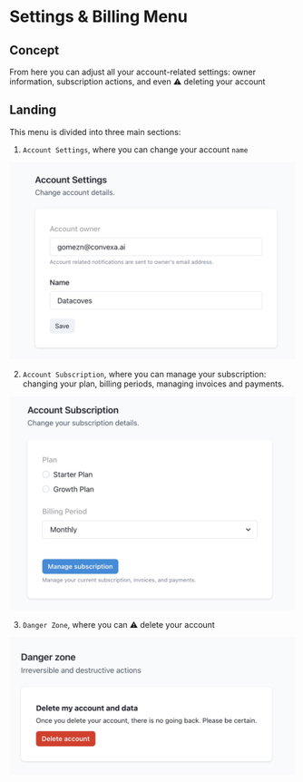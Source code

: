 # Settings & Billing Menu

## Concept

From here you can adjust all your account-related settings: owner information, subscription actions, and even :warning: deleting your account

## Landing

This menu is divided into three main sections:

1. `Account Settings`, where you can change your account `name`

![Settings and Billing Settings](./assets/settingsbilling_landing_settings.png)

2. `Account Subscription`, where you can manage your subscription: changing your plan, billing periods, managing invoices and payments.

![Settings and Billing Subscription](./assets/settingsbilling_landing_subscription.png)

3. `Danger Zone`, where you can :warning: delete your account

![Settings and Billing Danger](./assets/settingsbilling_landing_danger.png)


